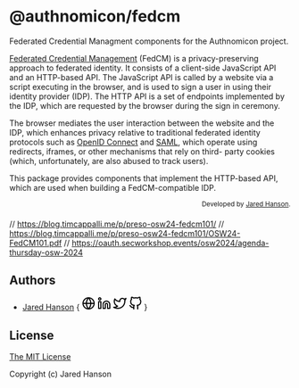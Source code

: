 # @authnomicon/fedcm

Federated Credential Managment components for the Authnomicon project.

[Federated Credential Management](https://fedidcg.github.io/FedCM/) (FedCM) is a
privacy-preserving approach to federated identity.  It consists of a client-side
JavaScript API and an HTTP-based API.  The JavaScript API is called by a website
via a script executing in the browser, and is used to sign a user in using their
identity provider (IDP).  The HTTP API is a set of endpoints implemented by the
IDP, which are requested by the browser during the sign in ceremony.

The browser mediates the user interaction between the website and the IDP, which
enhances privacy relative to traditional federated identity protocols such as
[OpenID Connect](https://openid.net/) and [SAML](https://saml.xml.org/saml-specifications),
which operate using redirects, iframes, or other mechanisms that rely on third-
party cookies (which, unfortunately, are also abused to track users).

This package provides components that implement the HTTP-based API, which are
used when building a FedCM-compatible IDP.

<p align="right">
  <sup>Developed by <a href="#authors">Jared Hanson</a>.</sub>
</p>


// https://blog.timcappalli.me/p/preso-osw24-fedcm101/
// https://blog.timcappalli.me/p/preso-osw24-fedcm101/OSW24-FedCM101.pdf
// https://oauth.secworkshop.events/osw2024/agenda-thursday-osw-2024

## Authors

- [Jared Hanson](https://www.jaredhanson.me/) { [![WWW](https://raw.githubusercontent.com/jaredhanson/jaredhanson/master/images/globe-12x12.svg)](https://www.jaredhanson.me/) [![LinkedIn](https://raw.githubusercontent.com/jaredhanson/jaredhanson/master/images/linkedin-12x12.svg)](https://www.linkedin.com/in/jaredhanson) [![Twitter](https://raw.githubusercontent.com/jaredhanson/jaredhanson/master/images/twitter-12x12.svg)](https://twitter.com/jaredhanson) [![GitHub](https://raw.githubusercontent.com/jaredhanson/jaredhanson/master/images/github-12x12.svg)](https://github.com/jaredhanson) }

## License

[The MIT License](https://opensource.org/licenses/MIT)

Copyright (c) Jared Hanson
